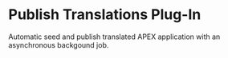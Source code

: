 # Publish Translations Plug-In
Automatic seed and publish translated APEX application with an asynchronous backgound job.
